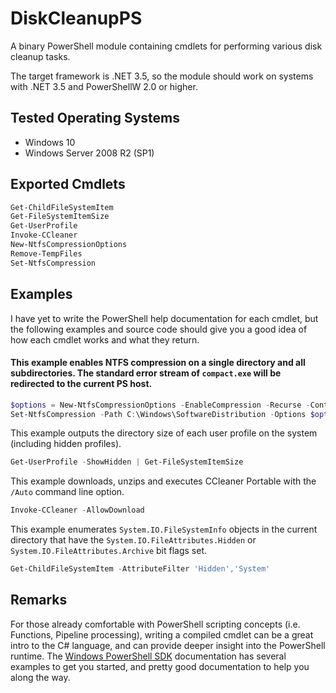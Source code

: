# DiskCleanupPS
A binary PowerShell module containing cmdlets for performing various disk cleanup tasks.

The target framework is .NET 3.5, so the module should work on systems with .NET 3.5 and PowerShellW 2.0 or higher.

## Tested Operating Systems
* Windows 10
* Windows Server 2008 R2 (SP1)

## Exported Cmdlets

```PowerShell
Get-ChildFileSystemItem
Get-FileSystemItemSize
Get-UserProfile
Invoke-CCleaner
New-NtfsCompressionOptions
Remove-TempFiles
Set-NtfsCompression
```

## Examples
I have yet to write the PowerShell help documentation for each cmdlet, but the following examples and source code should give you a good idea of how each cmdlet works and what they return.


#### This example enables NTFS compression on a single directory and all subdirectories. The standard error stream of `compact.exe` will be redirected to the current PS host.
```PowerShell
$options = New-NtfsCompressionOptions -EnableCompression -Recurse -ContinueOnError
Set-NtfsCompression -Path C:\Windows\SoftwareDistribution -Options $options -RedirectStandardError
```

This example outputs the directory size of each user profile on the system (including hidden profiles).
```PowerShell
Get-UserProfile -ShowHidden | Get-FileSystemItemSize
```

This example downloads, unzips and executes CCleaner Portable with the `/Auto` command line option.
```PowerShell
Invoke-CCleaner -AllowDownload
```

This example enumerates `System.IO.FileSystemInfo` objects in the current directory that have the `System.IO.FileAttributes.Hidden` or `System.IO.FileAttributes.Archive` bit flags set.
```PowerShell
Get-ChildFileSystemItem -AttributeFilter 'Hidden','System'
```

## Remarks

For those already comfortable with PowerShell scripting concepts (i.e. Functions, Pipeline processing), writing a compiled cmdlet can be a great intro to the C# language, and can provide deeper insight into the PowerShell runtime. The [Windows PowerShell SDK](https://docs.microsoft.com/en-us/powershell/developer/windows-powershell) documentation has several examples to get you started, and pretty good documentation to help you along the way.
